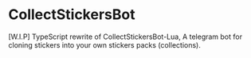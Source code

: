 # CollectStickersBot
[W.I.P] TypeScript rewrite of CollectStickersBot-Lua, A telegram bot for cloning stickers into your own stickers packs (collections).
